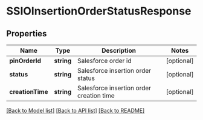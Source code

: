 # SSIOInsertionOrderStatusResponse

## Properties
Name | Type | Description | Notes
------------ | ------------- | ------------- | -------------
**pinOrderId** | **string** | Salesforce order id | [optional] 
**status** | **string** | Salesforce insertion order status | [optional] 
**creationTime** | **string** | Salesforce insertion order creation time | [optional] 

[[Back to Model list]](../README.md#documentation-for-models) [[Back to API list]](../README.md#documentation-for-api-endpoints) [[Back to README]](../README.md)


